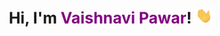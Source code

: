 <h1 align="center">
   Hi, I'm <span style="color: purple;">Vaishnavi Pawar</span>! 
   <img src="https://raw.githubusercontent.com/ABSphreak/ABSphreak/master/gifs/Hi.gif" width="30px">
</h1>



<!--
**vaishnavipawar09/vaishnavipawar09** is a ✨ _special_ ✨ repository because its `README.md` (this file) appears on your GitHub profile.

Here are some ideas to get you started:

- 🔭 I’m currently working on ...
- 🌱 I’m currently learning ...
- 👯 I’m looking to collaborate on ...
- 🤔 I’m looking for help with ...
- 💬 Ask me about ...
- 📫 How to reach me: ...
- 😄 Pronouns: ...
- ⚡ Fun fact: ...
-->
